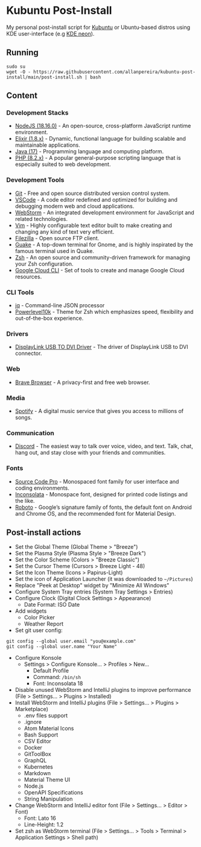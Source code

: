 # Kubuntu Post-Install

My personal post-install script for [Kubuntu](https://kubuntu.org/) or Ubuntu-based distros using KDE user-interface (e.g [KDE neon](https://neon.kde.org/)).


## Running

```
sudo su
wget -O - https://raw.githubusercontent.com/allanpereira/kubuntu-post-install/main/post-install.sh | bash

```


## Content

### Development Stacks
- [NodeJS (18.16.0)](https://nodejs.org/) - An open-source, cross-platform JavaScript runtime environment.
- [Elixir (1.8.x)](https://elixir-lang.org/) - Dynamic, functional language for building scalable and maintainable applications.
- [Java (17)](https://www.java.com/) - Programming language and computing platform.
- [PHP (8.2.x)](https://www.php.net/) - A popular general-purpose scripting language that is especially suited to web development.

### Development Tools
- [Git](https://git-scm.com/) - Free and open source distributed version control system.
- [VSCode](https://code.visualstudio.com/) - A code editor redefined and optimized for building and debugging modern web and cloud applications.
- [WebStorm](https://www.jetbrains.com/webstorm/) - An integrated development environment for JavaScript and related technologies.
- [Vim](https://www.vim.org/) - Highly configurable text editor built to make creating and changing any kind of text very efficient.
- [Filezilla](https://filezilla-project.org/) - Open source FTP client.
- [Guake](http://guake-project.org/) - A top-down terminal for Gnome, and is highly inspirated by the famous terminal used in Quake.
- [Zsh](https://ohmyz.sh/) - An open source and community-driven framework for managing your Zsh configuration.
- [Google Cloud CLI](https://cloud.google.com/sdk/gcloud) - Set of tools to create and manage Google Cloud resources.

### CLI Tools
- [jq](https://github.com/jqlang/jq/) - Command-line JSON processor
- [Powerlevel10k](https://github.com/romkatv/powerlevel10k/) - Theme for Zsh which emphasizes speed, flexibility and out-of-the-box experience.

### Drivers
- [DisplayLink USB TO DVI Driver](https://www.synaptics.com/products/displaylink-graphics/) - The driver of DisplayLink USB to DVI connector.

### Web
- [Brave Browser](https://brave.com/) - A privacy-first and free web browser.

### Media
- [Spotify](https://www.spotify.com/) - A digital music service that gives you access to millions of songs.

### Communication
- [Discord](https://discord.com/) - The easiest way to talk over voice, video, and text. Talk, chat, hang out, and stay close with your friends and communities.

### Fonts
- [Source Code Pro](https://github.com/adobe-fonts/source-code-pro) - Monospaced font family for user interface and coding environments.
- [Inconsolata](https://github.com/googlefonts/Inconsolata) - Monospace font, designed for printed code listings and the like.
- [Roboto](https://github.com/googlefonts/roboto) - Google’s signature family of fonts, the default font on Android and Chrome OS, and the recommended font for Material Design.


## Post-install actions
- Set the Global Theme (Global Theme > "Breeze")
- Set the Plasma Style (Plasma Style > "Breeze Dark")
- Set the Color Scheme (Colors > "Breeze Classic")
- Set the Cursor Theme (Cursors > Breeze Light - 48)
- Set the Icon Theme (Icons > Papirus-Light)
- Set the icon of Application Launcher (it was downloaded to `~/Pictures`)
- Replace "Peek at Desktop" widget by "Minimize All Windows"
- Configure System Tray entries (System Tray Settings > Entries)
- Configure Clock (Digital Clock Settings > Appearance)
  - Date Format: ISO Date
- Add widgets
  - Color Picker
  - Weather Report
- Set git user config:
```
git config --global user.email "you@example.com"
git config --global user.name "Your Name"
```
- Configure Konsole
  - Settings > Configure Konsole... > Profiles > New...
    - Default Profile
    - Command: `/bin/sh`
    - Font: Inconsolata 18
- Disable unused WebStorm and IntelliJ plugins to improve performance (File > Settings... > Plugins > Installed)
- Install WebStorm and IntelliJ plugins (File > Settings... > Plugins > Marketplace)
  - .env files support
  - .ignore
  - Atom Material Icons
  - Bash Support
  - CSV Editor
  - Docker
  - GitToolBox
  - GraphQL
  - Kubernetes
  - Markdown
  - Material Theme UI
  - Node.js
  - OpenAPI Specifications
  - String Manipulation
- Change WebStorm and IntelliJ editor font (File > Settings... > Editor > Font)
  - Font: Lato 16 
  - Line-Height: 1.2
- Set zsh as WebStorm terminal (File > Settings... > Tools > Terminal > Application Settings > Shell path)